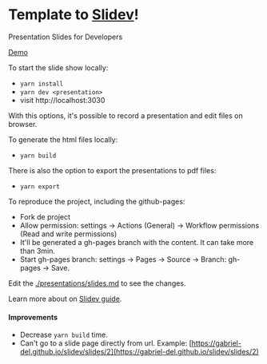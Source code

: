 # Template to [Slidev](https://github.com/slidevjs/slidev)!

Presentation Slides for Developers

[Demo](https://gabriel-del.github.io/slidev/slides/)

To start the slide show locally:

- `yarn install`
- `yarn dev <presentation>`
- visit http://localhost:3030

With this options, it's possible to record a presentation and edit files on browser.

To generate the html files locally:

- `yarn build`


There is also the option to export the presentations to pdf files:

- `yarn export`


To reproduce the project, including the github-pages:

- Fork de project
- Allow permission: settings -> Actions (General) -> Workflow permissions (Read and write permissions)
- It'll be generated a gh-pages branch with the content. It can take more than 3min.
- Start gh-pages branch: settings -> Pages -> Source -> Branch: gh-pages -> Save.

Edit the [./presentations/slides.md](./presentations/slides.md) to see the changes.

Learn more about on [Slidev guide](https://sli.dev/guide).


#### Improvements

- Decrease `yarn build` time.
- Can't go to a slide page directly from url. Example: [https://gabriel-del.github.io/slidev/slides/2](https://gabriel-del.github.io/slidev/slides/2)








